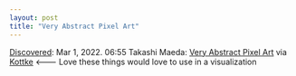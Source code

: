 ```yaml
---
layout: post
title: "Very Abstract Pixel Art"
---
```

[Discovered](http://rolandtanglao.com/2020/07/29/p1-blogthis-checkvist-list-links-to-blog/): Mar 1, 2022. 06:55 Takashi Maeda: [Very Abstract Pixel Art](https://dotown.maeda-design-room.net/page/9/) via [Kottke](https://kottke.org/22/02/very-abstract-pixel-art) <--- Love these things would love to use in a visualization
